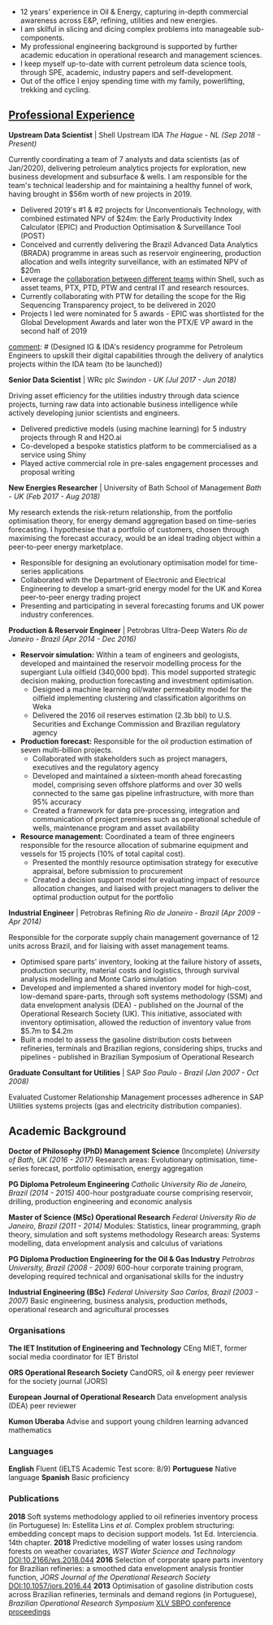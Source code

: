 - 12 years' experience in Oil & Energy, capturing in-depth commercial awareness across E&P, refining, utilities and new energies.
- I am skilful in slicing and dicing complex problems into manageable sub-components.
- My professional engineering background is supported by further academic education in operational research and management sciences.
- I keep myself up-to-date with current petroleum data science tools, through SPE, academic, industry papers and self-development.
- Out of the office I enjoy spending time with my family, powerlifting, trekking and cycling.

[comment]: # (I am skilful in slicing and communicating complex problems into modularised sub-components)
[comment]: # (decision scientist)
[comment]: # (designing analytics solutions and supporting colleagues translate mathematics into engineering and management language.)


## [Professional Experience](https://www.linkedin.com/in/efs-alvarenga/)
__Upstream Data Scientist__ | Shell Upstream IDA
 _The Hague - NL (Sep 2018 - Present)_

Currently coordinating a team of 7 analysts and data scientists (as of Jan/2020), delivering petroleum analytics projects for exploration, new business development and subsurface & wells. I am responsible for the team's technical leadership and for maintaining a healthy funnel of work, having brought in $56m worth of new projects in 2019.
- Delivered 2019's #1 & #2 projects for Unconventionals Technology, with combined estimated NPV of $24m: the Early Productivity Index Calculator (EPIC) and Production Optimisation & Surveillance Tool (POST)
- Conceived and currently delivering the Brazil Advanced Data Analytics (BRADA) programme in areas such as reservoir engineering, production allocation and wells integrity surveillance, with an estimated NPV of $20m
- Leverage the [collaboration between different teams](https://headlinesuk.foleon.com/shell-ai/shellai2019report/upstream-analytics/) within Shell, such as asset teams, PTX, PTD, PTW and central IT and research resources.
- Currently collaborating with PTW for detailing the scope for the Rig Sequencing Transparency project, to be delivered in 2020
- Projects I led were nominated for 5 awards - EPIC was shortlisted for the Global Development Awards and later won the PTX/E VP award in the second half of 2019

[comment]: # (Elf)
[comment]: # (Collaboration with R&D)
[comment]: # (Designed IG & IDA's residency programme for Petroleum Engineers to upskill their digital capabilities through the delivery of analytics projects within the IDA team (to be launched))


__Senior Data Scientist__ | WRc plc
_Swindon - UK  (Jul 2017 - Jun 2018)_

Driving asset efficiency for the utilities industry through data science projects, turning raw data into actionable business intelligence while actively developing junior scientists and engineers.
- Delivered predictive models (using machine learning) for 5 industry projects through R and H2O.ai
- Co-developed a bespoke statistics platform to be commercialised as a service using Shiny
- Played active commercial role in pre-sales engagement processes and proposal writing

[comment]: # (Leaded data analytics training cohorts for the Environment Agency, Southern Water and DNV GL)
[comment]: # (Supported analysts' development through on-the-job technical coaching)
[comment]: # (Standardised data visualisations by developing an internal R package for graphics)
[comment]: # (Provided guidance on academic publishing of innovative data science models applied to utilities)
[comment]: # (responsible for project scoping)
[comment]: # (leakage, water quality asset resilience, investment optimisation)


__New Energies Researcher__ | University of Bath School of Management
_Bath - UK (Feb 2017 - Aug 2018)_

My research extends the risk-return relationship, from the portfolio optimisation theory, for energy demand aggregation based on time-series forecasting.
I hypothesise that a portfolio of customers, chosen through maximising the forecast accuracy, would be an ideal trading object within a peer-to-peer energy marketplace.
- Responsible for designing an evolutionary optimisation model for time-series applications
- Collaborated with the Department of Electronic and Electrical Engineering to develop a smart-grid energy model for the UK and Korea peer-to-peer energy trading project
- Presenting and participating in several forecasting forums and UK power industry conferences.

__Production & Reservoir Engineer__ | Petrobras Ultra-Deep Waters
_Rio de Janeiro - Brazil (Apr 2014 - Dec 2016)_

- **Reservoir simulation:** Within a team of engineers and geologists, developed and maintained the reservoir modelling process for the supergiant Lula oilfield (340,000 bpd). This model supported strategic decision making, production forecasting and investment optimisation.
    - Designed a machine learning oil/water permeability model for the oilfield implementing clustering and classification algorithms on Weka
    - Delivered the 2016 oil reserves estimation (2.3b bbl) to U.S. Securities and Exchange Commission and Brazilian regulatory agency
- **Production forecast:** Responsible for the oil production estimation of seven multi-billion projects.
    - Collaborated with stakeholders such as project managers, executives and the regulatory agency
    - Developed and maintained a sixteen-month ahead forecasting model, comprising seven offshore platforms and over 30 wells connected to the same gas pipeline infrastructure, with more than 95% accuracy
    - Created a framework for data pre-processing, integration and communication of project premises such as operational schedule of wells, maintenance program and asset availability
- **Resource management:** Coordinated a team of three engineers responsible for the resource allocation of submarine equipment and vessels for 15 projects (10% of total capital cost).
    - Presented the monthly resource optimisation strategy for executive appraisal, before submission to procurement
    - Created a decision support model for evaluating impact of resource allocation changes, and liaised with project managers to deliver the optimal production output for the portfolio

[comment]: # (Programmed the activity of eight vessels in an in-house scheduling platform, connecting 25 ultra-deep wells in 2015, and reducing the average idle time in 5%.)
[comment]: # (Assessed the risk of different production estimations for the decision-making process using Excel @Risk)

__Industrial Engineer__ | Petrobras Refining
_Rio de Janeiro - Brazil (Apr 2009 - Apr 2014)_

Responsible for the corporate supply chain management governance of 12 units across Brazil, and for liaising with asset management teams.
- Optimised spare parts' inventory, looking at the failure history of assets, production security, material costs and logistics, through survival analysis modelling and Monte Carlo simulation
- Developed and implemented a shared inventory model for high-cost, low-demand spare-parts, through soft systems methodology (SSM) and data envelopment analysis (DEA) - published on the Journal of the Operational Research Society (UK). This initiative, associated with inventory optimisation, allowed the reduction of inventory value from $5.7m to $4.2m
- Built a model to assess the gasoline distribution costs between refineries, terminals and Brazilian regions, considering ships, trucks and pipelines - published in Brazilian Symposium of Operational Research

[comment]: # (Liaised with maintenance, reliability and engineering teams to develop the first version of the Predictive Maintenance Supply Planning Standard for Petrobras Refining Division, supporting 12 refineries)
[comment]: # (Responsible for the supply chain dashboard for the refinery system, using SAP ERP and BI data)
[comment]: # (Designed inventory outsourcing contracts for 6 refineries)
[comment]: # (Member of the refining inventory demobilisation team, negotiating the return of USD 16 million in stock value of unused spare-parts to suppliers)
[comment]: # (Evaluated the supply chain management compliance in 6 refineries, comparing them to Petrobras benchmarks in inventory control, procurement and maintenance integration)
[comment]: # (Responsible for materials supply planning of scheduled maintenance shortages, integrating with Asset Management processes.)
[comment]: # (Designed performance KPIs for material planning and overplus requests for large maintenance projects)
[comment]: # (Developed the first version of the Predictive Maintenance Supply Planning Standard for Petrobras Refining Division, supporting 12 refineries)
[comment]: # (Liaised with maintenance, reliability and engineering teams to deliver the supply chain plan for units’ routine maintenance data mining SAP reports to feed a survival analysis model on Weibul++)
[comment]: # (Experienced in materials procurement management for two large maintenance projects - USD 25 million, each and one revamp project - USD 100 million)

__Graduate Consultant for Utilities__ | SAP
_Sao Paulo - Brazil (Jan 2007 - Oct 2008)_

Evaluated Customer Relationship Management processes adherence in SAP Utilities systems projects (gas and electricity distribution companies).

[comment]: # (Supported pre-sales teams for consumer products and beverages industries)
[comment]: # (Responsible for assessing the implementation practices at SAP projects for Brazilian gas and energy distribution companies, such as Neoenergia, CPFL and Comgas.)
[comment]: # (This task involved a lot of experience exchange with SAP Germany and Latin America employees, alongside defining the best implementation techniques that would comply with the process required by the customers. I had the opportunity to define the data communication strategy from the CRM module to the central SAP module, regarding utilities customer databases.)
[comment]: # (Supported commercial teams for consumer products and beverages industries, such as Coca-Cola, Schincariol, Johnson & Johnson and Fast Shop.)

## Academic Background
__Doctor of Philosophy (PhD) Management Science__ (Incomplete)
_University of Bath, UK (2016 - 2017)_
Research areas: Evolutionary optimisation, time-series forecast, portfolio optimisation, energy aggregation

__PG Diploma Petroleum Engineering__
_Catholic University Rio de Janeiro, Brazil (2014 - 2015)_
400-hour postgraduate course comprising reservoir, drilling, production engineering and economic analysis

__Master of Science (MSc) Operational Research__
_Federal University Rio de Janeiro, Brazil (2011 - 2014)_
Modules: Statistics, linear programming, graph theory, simulation and soft systems methodology
Research areas: Systems modelling, data envelopment analysis and calculus of variations

__PG Diploma Production Engineering for the Oil & Gas Industry__
_Petrobras University, Brazil (2008 - 2009)_
600-hour corporate training program, developing required technical and organisational skills for the industry

__Industrial Engineering (BSc)__
_Federal University Sao Carlos, Brazil (2003 - 2007)_
Basic engineering, business analysis, production methods, operational research and agricultural processes

### Organisations
**The IET Institution of Engineering and Technology**
CEng MIET, former social media coordinator for IET Bristol

**ORS Operational Research Society**
CandORS, oil & energy peer reviewer for the society journal (JORS)

**European Journal of Operational Research**
Data envelopment analysis (DEA) peer reviewer

**Kumon Uberaba**
Advise and support young children learning advanced mathematics

[comment]: # (**SPE Society of Petroleum Engineers**   Volunteer translator and career pathways advisor)

### Languages
**English** Fluent (IELTS Academic Test score: 8/9)
**Portuguese** Native language
**Spanish** Basic proficiency

### Publications
**2018** Soft systems methodology applied to oil refineries inventory process (in Portuguese) In: Estellita Lins *et al*. Complex problem structuring: embedding concept maps to decision support models. 1st Ed. Interciencia. 14th chapter.
**2018** Predictive modelling of water losses using random forests on weather covariates, *WST Water Science and Technology* [DOI:10.2166/ws.2018.044](http://ws.iwaponline.com/content/early/2018/03/16/ws.2018.044)
**2016** Selection of corporate spare parts inventory for Brazilian refineries: a smoothed data envelopment analysis frontier function, *JORS Journal of the Operational Research Society* [DOI:10.1057/jors.2016.44](https://www.tandfonline.com/doi/abs/10.1057/jors.2016.44?journalCode=tjor20)
**2013** Optimisation of gasoline distribution costs across Brazilian refineries, terminals and demand regions (in Portuguese), *Brazilian Operational Research Symposium*  [XLV SBPO conference proceedings](http://www.din.uem.br/~ademir/sbpo/sbpo2013/pdf/arq0181.pdf)

